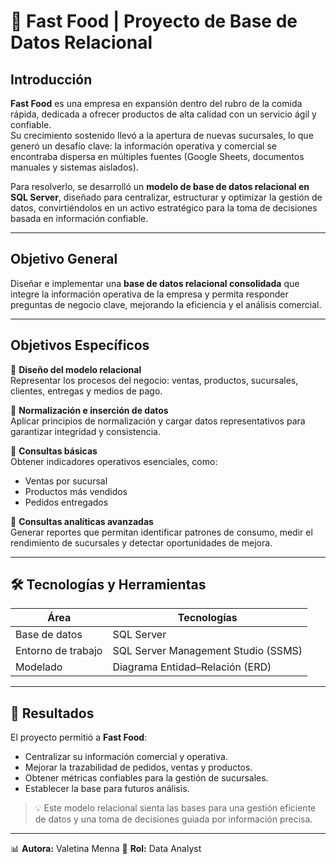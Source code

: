 # 🍔 Fast Food | Proyecto de Base de Datos Relacional

## Introducción  
**Fast Food** es una empresa en expansión dentro del rubro de la comida rápida, dedicada a ofrecer productos de alta calidad con un servicio ágil y confiable.  
Su crecimiento sostenido llevó a la apertura de nuevas sucursales, lo que generó un desafío clave: la información operativa y comercial se encontraba dispersa en múltiples fuentes (Google Sheets, documentos manuales y sistemas aislados).  

Para resolverlo, se desarrolló un **modelo de base de datos relacional en SQL Server**, diseñado para centralizar, estructurar y optimizar la gestión de datos, convirtiéndolos en un activo estratégico para la toma de decisiones basada en información confiable.  

---

## Objetivo General  
Diseñar e implementar una **base de datos relacional consolidada** que integre la información operativa de la empresa y permita responder preguntas de negocio clave, mejorando la eficiencia y el análisis comercial.  

---

## Objetivos Específicos  

📌 **Diseño del modelo relacional**  
Representar los procesos del negocio: ventas, productos, sucursales, clientes, entregas y medios de pago.  

📌 **Normalización e inserción de datos**  
Aplicar principios de normalización y cargar datos representativos para garantizar integridad y consistencia.  

📌 **Consultas básicas**  
Obtener indicadores operativos esenciales, como:  
- Ventas por sucursal 
- Productos más vendidos 
- Pedidos entregados  

📌 **Consultas analíticas avanzadas**  
Generar reportes que permitan identificar patrones de consumo, medir el rendimiento de sucursales y detectar oportunidades de mejora.  

---

## 🛠️ Tecnologías y Herramientas  

| Área | Tecnologías |
|------|--------------|
| Base de datos | SQL Server |
| Entorno de trabajo | SQL Server Management Studio (SSMS) |
| Modelado | Diagrama Entidad–Relación (ERD) |

---

## 🚀 Resultados  
El proyecto permitió a **Fast Food**:  
- Centralizar su información comercial y operativa.  
- Mejorar la trazabilidad de pedidos, ventas y productos.  
- Obtener métricas confiables para la gestión de sucursales.  
- Establecer la base para futuros análisis.

> 💡 Este modelo relacional sienta las bases para una gestión eficiente de datos y una toma de decisiones guiada por información precisa.  

---

📊 **Autora:** Valetina Menna 
🧩 **Rol:** Data Analyst 
